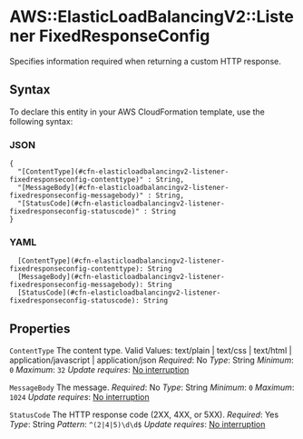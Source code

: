 # AWS::ElasticLoadBalancingV2::Listener FixedResponseConfig<a name="aws-properties-elasticloadbalancingv2-listener-fixedresponseconfig"></a>

Specifies information required when returning a custom HTTP response\.

## Syntax<a name="aws-properties-elasticloadbalancingv2-listener-fixedresponseconfig-syntax"></a>

To declare this entity in your AWS CloudFormation template, use the following syntax:

### JSON<a name="aws-properties-elasticloadbalancingv2-listener-fixedresponseconfig-syntax.json"></a>

```
{
  "[ContentType](#cfn-elasticloadbalancingv2-listener-fixedresponseconfig-contenttype)" : String,
  "[MessageBody](#cfn-elasticloadbalancingv2-listener-fixedresponseconfig-messagebody)" : String,
  "[StatusCode](#cfn-elasticloadbalancingv2-listener-fixedresponseconfig-statuscode)" : String
}
```

### YAML<a name="aws-properties-elasticloadbalancingv2-listener-fixedresponseconfig-syntax.yaml"></a>

```
  [ContentType](#cfn-elasticloadbalancingv2-listener-fixedresponseconfig-contenttype): String
  [MessageBody](#cfn-elasticloadbalancingv2-listener-fixedresponseconfig-messagebody): String
  [StatusCode](#cfn-elasticloadbalancingv2-listener-fixedresponseconfig-statuscode): String
```

## Properties<a name="aws-properties-elasticloadbalancingv2-listener-fixedresponseconfig-properties"></a>

`ContentType`  <a name="cfn-elasticloadbalancingv2-listener-fixedresponseconfig-contenttype"></a>
The content type\.
Valid Values: text/plain \| text/css \| text/html \| application/javascript \| application/json
*Required*: No
*Type*: String
*Minimum*: `0`
*Maximum*: `32`
*Update requires*: [No interruption](https://docs.aws.amazon.com/AWSCloudFormation/latest/UserGuide/using-cfn-updating-stacks-update-behaviors.html#update-no-interrupt)

`MessageBody`  <a name="cfn-elasticloadbalancingv2-listener-fixedresponseconfig-messagebody"></a>
The message\.
*Required*: No
*Type*: String
*Minimum*: `0`
*Maximum*: `1024`
*Update requires*: [No interruption](https://docs.aws.amazon.com/AWSCloudFormation/latest/UserGuide/using-cfn-updating-stacks-update-behaviors.html#update-no-interrupt)

`StatusCode`  <a name="cfn-elasticloadbalancingv2-listener-fixedresponseconfig-statuscode"></a>
The HTTP response code \(2XX, 4XX, or 5XX\)\.
*Required*: Yes
*Type*: String
*Pattern*: `^(2|4|5)\d\d$`
*Update requires*: [No interruption](https://docs.aws.amazon.com/AWSCloudFormation/latest/UserGuide/using-cfn-updating-stacks-update-behaviors.html#update-no-interrupt)
